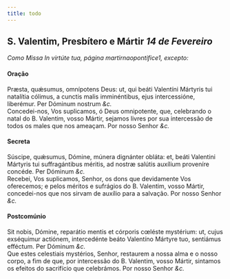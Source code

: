 ```yaml
---
title: todo
---
```

<h2 class="text-center">S. Valentim, Presbítero e Mártir <em>14 de Fevereiro</em></h2>


<em>Como Missa In virtúte tua, página martirnaopontifice1, excepto:</em>

<h4 class="text-center">Oração</h4>
<div class="container-fluid">
<div class="row">
<div class="dropcap text-justify">
Præsta, quǽsumus, omnípotens Deus: ut, qui beáti Valentíni Mártyris tui natalítia cólimus, a cunctis malis imminéntibus, ejus intercessióne, liberémur. Per Dóminum nostrum <em>&c.</em>
</div>
<div class="dropcap text-justify">
Concedei-nos, Vos suplicamos, ó Deus omnipotente, que, celebrando o natal do B. Valentim, vosso Mártir, sejamos livres por sua intercessão de todos os males que nos ameaçam. Por nosso Senhor <em>&c.</em>
</div>
</div>
</div>

<h4 class="text-center">Secreta</h4>
<div class="container-fluid">
<div class="row">
<div class="dropcap text-justify">
Súscipe, quǽsumus, Dómine, múnera dignánter obláta: et, beáti Valentini Mártyris tui suffragántibus méritis, ad nostræ salútis auxílium proveníre concéde. Per Dóminum <em>&c.</em>
</div>
<div class="dropcap text-justify">
Recebei, Vos suplicamos, Senhor, os dons que devidamente Vos oferecemos; e pelos méritos e sufrágios do B. Valentim, vosso Mártir, concedei-nos que nos sirvam de auxílio para a salvação. Por nosso Senhor <em>&c.</em>
</div>
</div>
</div>

<h4 class="text-center">Postcomúnio</h4>
<div class="container-fluid">
<div class="row">
<div class="dropcap text-justify">
Sit nobis, Dómine, reparátio mentis et córporis cœléste mystérium: ut, cujus exséquimur actiónem, intercedénte beáto Valentíno Mártyre tuo, sentiámus efféctum. Per Dóminum <em>&c.</em>
</div>
<div class="dropcap text-justify">
Que estes celestiais mystérios, Senhor, restaurem a nossa alma e o nosso corpo, a fim de que, por intercessão do B. Valentim, vosso Mártir, sintamos os efeitos do sacrifício que celebrámos. Por nosso Senhor <em>&c.</em>
</div>
</div>
</div>